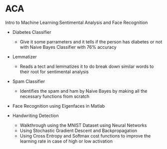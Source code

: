 # ACA
Intro to Machine Learning:Sentimental Analysis and Face Recognition


+ Diabetes Classifier 
    - Give it some parrameters and it tells if the person has diabetes or not with Naive Bayes      Classifier with 76% accuracy

+ Lemmatizer 
    - Reads a tect and lemmatizes it to do break down similar words to their root for sentimental analysis

+ Spam Classifier 
    - Identifies the spam and ham by Naive Bayes by making all the necessary functions from scratch 
+ Face Recognition using Eigenfaces in Matlab
+ Handwriting Detection 
    - Walkthrough using the MNIST Dataset using Neural Networks
    - Using Stochastic Gradient Descent and Backpropagation
    - Using Cross Entropy and Softmax cost functions to improve the learning rate in case of high or low activation
 
